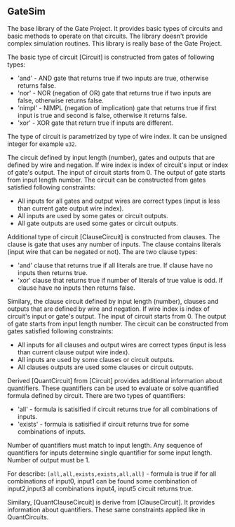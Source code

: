 ## GateSim

The base library of the Gate Project. It provides basic types of circuits and basic
methods to operate on that circuits. The library doesn't provide complex simulation
routines. This library is really base of the Gate Project.

The basic type of circuit [Circuit] is constructed from gates of following types:
* 'and' - AND gate that returns true if two inputs are true, otherwise returns false.
* 'nor' - NOR (negation of OR) gate that returns true if two inputs are false,
   otherwise returns false.
* 'nimpl' - NIMPL (negation of implication) gate that returns true if first input is true
   and second is false, otherwise it returns false.
* 'xor' - XOR gate that return true if inputs are different.

The type of circuit is parametrized by type of wire index. It can be unsigned integer
for example `u32`.

The circuit defined by input length (number), gates and outputs that are defined by
wire and negation. If wire index is index of circuit's input or index of gate's output.
The input of circuit starts from 0. The output of gate starts from input length number.
The circuit can be constructed from gates satisfied following constraints:
* All inputs for all gates and output wires are correct types
  (input is less than current gate output wire index).
* All inputs are used by some gates or circuit outputs.
* All gate outputs are used some gates or circuit outputs.

Additional type of circuit [ClauseCircuit] is constructed from clauses. The clause is
gate that uses any number of inputs. The clause contains literals (input wire that can be
negated or not). The are two clause types:
* 'and' clause that returns true if all literals are true.
  If clause have no inputs then returns true.
* 'xor' clause that returns true if number of literals of true value is odd.
  If clause have no inputs then returns false.

Similary, the clause circuit defined by input length (number),
clauses and outputs that are defined by wire and negation.
If wire index is index of circuit's input or gate's output.
The input of circuit starts from 0. The output of gate starts from input length number.
The circuit can be constructed from gates satisfied following constraints:
* All inputs for all clauses and output wires are correct types
  (input is less than current clause output wire index).
* All inputs are used by some clauses or circuit outputs.
* All clauses outputs are used some clauses or circuit outputs.

Derived [QuantCircuit] from [Circuit] provides additional information about quantifiers.
These quantifiers can be used to evaluate or solve quantified formula defined by circuit.
There are two types of quantifiers:
* 'all' - formula is satisified if circuit returns true for all combinations of inputs.
* 'exists' - formula is satisified if circuit returns true for some combinations of inputs.

Number of quantifiers must match to input length. Any sequence of quantifiers for inputs
determine single quantifier for some input length. Number of output must be 1.

For describe: `[all,all,exists,exists,all,all]` - formula is true if for all combinations of
input0, input1 can be found some combination of input2,input3 all combinations
input4, input5 circuit returns true.

Similary, [QuantClauseCircuit] is derive from [ClauseCircuit]. It provides
information about quantifiers. These same constraints applied like in QuantCircuits.
